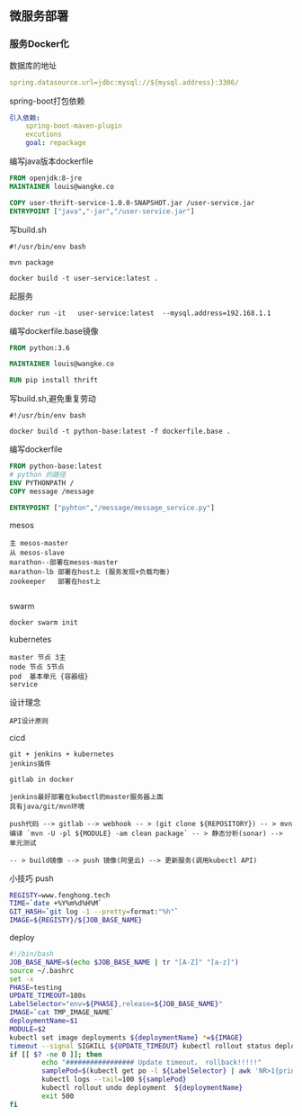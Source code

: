 ## 微服务部署 ##

### 服务Docker化 ### 
数据库的地址

```yaml
spring.datasource.url=jdbc:mysql://${mysql.address}:3306/
```

spring-boot打包依赖

```yaml
引入依赖:
    spring-boot-maven-plugin
    excutions
    goal: repackage
```

编写java版本dockerfile

```dockerfile
FROM openjdk:8-jre
MAINTAINER louis@wangke.co

COPY user-thrift-service-1.0.0-SNAPSHOT.jar /user-service.jar
ENTRYPOINT ["java","-jar","/user-service.jar"]
```

写build.sh

```shell
#!/usr/bin/env bash

mvn package

docker build -t user-service:latest .
```

起服务

```shell
docker run -it   user-service:latest  --mysql.address=192.168.1.1
```

编写dockerfile.base镜像

```dockerfile
FROM python:3.6

MAINTAINER louis@wangke.co

RUN pip install thrift

```

写build.sh,避免重复劳动

```shell
#!/usr/bin/env bash

docker build -t python-base:latest -f dockerfile.base .
```

编写dockerfile

```dockerfile
FROM python-base:latest
# python 的路径
ENV PYTHONPATH /
COPY message /message

ENTRYPOINT ["pyhton","/message/message_service.py"]

```


mesos

```cgo
主 mesos-master
从 mesos-slave
marathon--部署在mesos-master
marathon-lb 部署在host上 (服务发现+负载均衡)
zookeeper   部署在host上     
 
```

swarm 

```cgo
docker swarm init

```

kubernetes

```cgo
master 节点 3主
node 节点 5节点
pod  基本单元 {容器组}
service 

```

设计理念

```cgo
API设计原则

```

cicd

```cgo
git + jenkins + kubernetes
jenkins插件

gitlab in docker

jenkins最好部署在kubectl的master服务器上面
具有java/git/mvn环境

push代码 --> gitlab --> webhook -- > (git clone ${REPOSITORY}) -- > mvn 编译 `mvn -U -pl ${MODULE} -am clean package` -- > 静态分析(sonar) --> 单元测试

-- > build镜像 --> push 镜像(阿里云) --> 更新服务(调用kubectl API)

```

小技巧
push

```bash
REGISTY=www.fenghong.tech
TIME=`date +%Y%m%d%H%M`
GIT_HASH=`git log -1 --pretty=format:"%h"`
IMAGE=${REGISTY}/${JOB_BASE_NAME}

```

deploy

```bash
#!/bin/bash
JOB_BASE_NAME=$(echo $JOB_BASE_NAME | tr "[A-Z]" "[a-z]")
source ~/.bashrc
set -x
PHASE=testing
UPDATE_TIMEOUT=180s
LabelSelector="env=${PHASE},release=${JOB_BASE_NAME}"
IMAGE=`cat TMP_IMAGE_NAME`
deploymentName=$1
MODULE=$2
kubectl set image deployments ${deploymentName} *=${IMAGE} 
timeout --signal SIGKILL ${UPDATE_TIMEOUT} kubectl rollout status deployment ${deploymentName}
if [[ $? -ne 0 ]]; then 
    	echo "################# Update timeout， rollback!!!!!"
        samplePod=$(kubectl get po -l ${LabelSelector} | awk 'NR>1{print $1;exit}')
        kubectl logs --tail=100 ${samplePod}
        kubectl rollout undo deployment  ${deploymentName}
        exit 500
fi
```